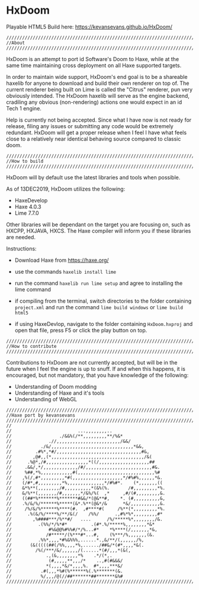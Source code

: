 # HxDoom

Playable HTML5 Build here: https://kevansevans.github.io/HxDoom/

```
////////////////////////////////////////////////////////////////////////////////////////////////////
//About
////////////////////////////////////////////////////////////////////////////////////////////////////
```

HxDoom is an attempt to port id Software's Doom to Haxe, while at the same time maintaining cross deployment on all Haxe supported targets.

In order to maintain wide support, HxDoom's end goal is to be a shareable haxelib for anyone to download and build their own renderer on top of.
The current renderer being built on Lime is called the "Citrus" renderer, pun very obviously intended. The HxDoom haxelib will serve as the engine backend,
cradiling any obvious (non-rendering) actions one would expect in an id Tech 1 engine.

Help is currently not being accepted. Since what I have now is not ready for release, filing any issues or submitting any code would be extremely redundant.
HxDoom will get a proper release when I feel I have what feels close to a relatively near identical behaving source compared to classic doom.


```
////////////////////////////////////////////////////////////////////////////////////////////////////
//How to build
////////////////////////////////////////////////////////////////////////////////////////////////////
```

HxDoom will by default use the latest libraries and tools when possible.

As of 13DEC2019, HxDoom utilizes the following:
* HaxeDevelop
* Haxe 4.0.3
* Lime 7.7.0

Other libraries will be dependant on the target you are focusing on, such as HXCPP, HXJAVA, HXCS. 
The Haxe compiler will inform you if these libraries are needed.

Instructions:
* Download Haxe from https://haxe.org/
	
* use the commands ``haxelib install lime``
* run the command ``haxelib run lime setup`` and agree to installing the lime command
* if compiling from the terminal, switch directories to the folder containing ``project.xml`` and run the command ``lime build windows`` or ``lime build html5``
* if using HaxeDevlop, navigate to the folder containing ``HxDoom.hxproj`` and open that file, press F5 or click the play button on top.

```
////////////////////////////////////////////////////////////////////////////////////////////////////
//How to contribute
////////////////////////////////////////////////////////////////////////////////////////////////////
```

Contributions to HxDoom are not currently accepted, but will be in the future when I feel the engine is up to snuff. If and when this
happens, it is encouraged, but not mandatory, that you have knowledge of the following:

* Understanding of Doom modding
* Understanding of Haxe and it's tools
* Understanding of WebGL


```
////////////////////////////////////////////////////////////////////////////////////////////////////
//Haxe port by kevansevans
////////////////////////////////////////////////////////////////////////////////////////////////////
//
//                         ...,,,,,,,,..                     
//                  ./&&%(/**,,,,,,,,,**/%&*               
//              .//,,,,,,,,,,,,,,,,,,,,,,,,/&&/            
//           ./&/,,,,,,,,,,,,,,,,,,,,,,,,,,,,,,,*&&,         
//         .#%*,*#/,,,,,,,,,,,,,,,,,,,,,,,,,,,,,,,,#&,       
//        ,@#,,(*,,,,,,,,,,,,,,,,,,,,,,,,,,,,,,,,,,,/&(      
//      .%@*,/#,,,,,,,,,,,,,,,,*((/,,,,,,,,,,,,,,,,,,,##     
//     .&&/,*/,,,,,,,,,,,,,/#/,,,,,,,,,,,,,,,,,,,,,,,,,#&.   
//     %##,*%,,,,,,,,,,,,#(,,,,,,,,,,,,,,,,,,,,,,,,,,,,,%#   
//    ,%(/,#*,,,,,,,,,*#(,,,,,,,,,,,,,,,,,,,*/#%#%,,,,,,*&.  
//    (/#*,#,,,,,,,,,*%,,,,,,,,,,,,,,*/#%#*.    (*,,,,,,,((  
//    &*%**(,,,,,,,,/#,,,,,,,,,,*(&%(%.       /#,,,,,,,,,*%. 
//    &/%**(,,,,,,,/#,,,,,,,*/&%/%(  ,*     ,#/(#,,,,,,,,,&. 
//    ((##*%*******%*******#&&/*(@&**#,    *. (#,,,,,,,,,,&, 
//    .%/&/%/******%*****(&*.%**(@&*/&      *&/,,,,,,,,,,,&. 
//     /%/&/%******%****(#.  ,#****#(     /%**(*,,,,,,,,,*%. 
//      .%(&/%/****%/**/&(/    /%%/      .,#%*%*,,,,,,,,,#*  
//        ,%####***/%**#/   ....      /%/*****%*,,,,,,,,/&.  
//          .(%%/*/%*#*         .(#*.%/*****%,,,,,,,,*&*   
//              #%&@@%#%%#/*/%...#*    *%****(/,,,,,,,*&,    
//             /#*****/(%***#*...#,    (%***/%,,,,,,,(&.     
//          .%%*,,,,*#%&%%%,......*.,&/**/(,,,,,,/%,       
//       (&(((((##(/%%,,,,*%,....../##&/*(#*,,,,*&(.         
//         /%(/***/&/,,,,,,/(......*(#/,,,*(&(,            
//             .,(&,,,,,,,,*%    .*/(*,.                 
//              (#,,,,,**,,,/*    ..,#(#&&&/                 
//             *(,,,,*&/*,,,,%.  #*,,,,***&/                 
//           .#(,,,*%#(%******%(.%*******(&.                 
//           %/,,,/@(//##*******##*******&%#   
////////////////////////////////////////////////////////////////////////////////////////////////////
```
